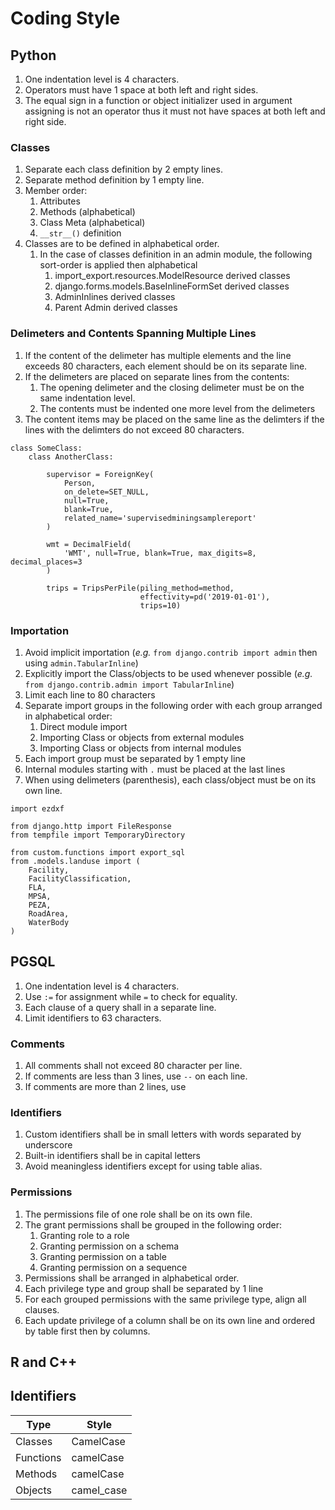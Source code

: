 # Coding Style

## Python

1. One indentation level is 4 characters.
1. Operators must have 1 space at both left and right sides.
1. The equal sign in a function or object initializer used in argument assigning is not an operator thus it must not have spaces at both left and right side.

### Classes

1. Separate each class definition by 2 empty lines.
1. Separate method definition by 1 empty line.
1. Member order:
    1. Attributes
    1. Methods (alphabetical)
    1. Class Meta (alphabetical)
    1. `__str__()` definition
1. Classes are to be defined in alphabetical order.
    1. In the case of classes definition in an admin module, the following sort-order is applied then alphabetical
        1. import_export.resources.ModelResource derived classes
        1. django.forms.models.BaseInlineFormSet derived classes
        1. AdminInlines derived classes
        1. Parent Admin derived classes

### Delimeters and Contents Spanning Multiple Lines

1. If the content of the delimeter has multiple elements and the line exceeds 80 characters, each element should be on its separate line.
1. If the delimeters are placed on separate lines from the contents:
    1. The opening delimeter and the closing delimeter must be on the same indentation level.
    1. The contents must be indented one more level from the delimeters
1. The content items may be placed on the same line as the delimters if the lines with the delimters do not exceed 80 characters.

```python3
class SomeClass:
    class AnotherClass:

        supervisor = ForeignKey(
            Person,
            on_delete=SET_NULL,
            null=True,
            blank=True,
            related_name='supervisedminingsamplereport'
        )

        wmt = DecimalField(
            'WMT', null=True, blank=True, max_digits=8, decimal_places=3
        )

        trips = TripsPerPile(piling_method=method,
                             effectivity=pd('2019-01-01'),
                             trips=10)
```

### Importation

1. Avoid implicit importation (_e.g._ `from django.contrib import admin` then using `admin.TabularInline`)
1. Explicitly import the Class/objects to be used whenever possible (_e.g._ `from django.contrib.admin import TabularInline`)
1. Limit each line to 80 characters
1. Separate import groups in the following order with each group arranged in alphabetical order:
    1. Direct module import
    1. Importing Class or objects from external modules
    1. Importing Class or objects from internal modules
1. Each import group must be separated by 1 empty line
1. Internal modules starting with `.` must be placed at the last lines
1. When using delimeters (parenthesis), each class/object must be on its own line.

```python3
import ezdxf

from django.http import FileResponse
from tempfile import TemporaryDirectory

from custom.functions import export_sql
from .models.landuse import (
    Facility,
    FacilityClassification,
    FLA,
    MPSA,
    PEZA,
    RoadArea,
    WaterBody
)
```

## PGSQL

1. One indentation level is 4 characters.
1. Use `:=` for assignment while `=` to check for equality.
1. Each clause of a query shall in a separate line.
1. Limit identifiers to 63 characters.

### Comments

1. All comments shall not exceed 80 character per line.
1. If comments are less than 3 lines, use `--` on each line.
1. If comments are more than 2 lines, use

### Identifiers

1. Custom  identifiers shall be in small letters with words separated by underscore
1. Built-in identifiers shall be in capital letters
1. Avoid meaningless identifiers except for using table alias.

### Permissions

1. The permissions file of one role shall be on its own file.
1. The grant permissions shall be grouped in the following order:
    1. Granting role to a role
    1. Granting permission on a schema
    1. Granting permission on a table
    1. Granting permission on a sequence
1. Permissions shall be arranged in alphabetical order.
1. Each privilege type and group shall be separated by 1 line
1. For each grouped permissions with the same privilege type, align all clauses.
1. Each update privilege of a column shall be on its own line and ordered by table first then by columns.

## R and C++

## Identifiers

| Type      | Style      |
| --------- | ---------- |
| Classes   | CamelCase  |
| Functions | camelCase  |
| Methods   | camelCase  |
| Objects   | camel_case |
